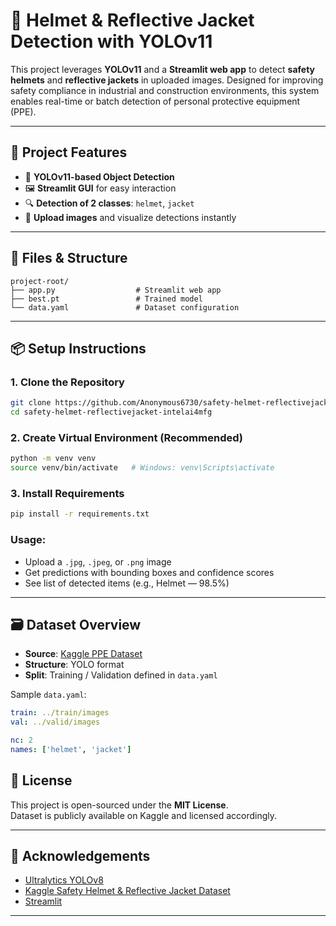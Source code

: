 
# 🦺 Helmet & Reflective Jacket Detection with YOLOv11

This project leverages **YOLOv11** and a **Streamlit web app** to detect **safety helmets** and **reflective jackets** in uploaded images. Designed for improving safety compliance in industrial and construction environments, this system enables real-time or batch detection of personal protective equipment (PPE).

---

## 🚧 Project Features

- 🧠 **YOLOv11-based Object Detection**
- 🖼 **Streamlit GUI** for easy interaction
- 🔍 **Detection of 2 classes**: `helmet`, `jacket`
- 📸 **Upload images** and visualize detections instantly

---

## 📁 Files & Structure

```
project-root/
├── app.py                  # Streamlit web app
├── best.pt                 # Trained model
└── data.yaml               # Dataset configuration

```

---

## 📦 Setup Instructions

### 1. Clone the Repository

```bash
git clone https://github.com/Anonymous6730/safety-helmet-reflectivejacket-intelai4mfg
cd safety-helmet-reflectivejacket-intelai4mfg
```

### 2. Create Virtual Environment (Recommended)

```bash
python -m venv venv
source venv/bin/activate   # Windows: venv\Scripts\activate
```

### 3. Install Requirements

```bash
pip install -r requirements.txt
```
### Usage:

- Upload a `.jpg`, `.jpeg`, or `.png` image
- Get predictions with bounding boxes and confidence scores
- See list of detected items (e.g., Helmet — 98.5%)

---

## 🗃 Dataset Overview

- **Source**: [Kaggle PPE Dataset](https://www.kaggle.com/datasets/niravnaik/safety-helmet-and-reflective-jacket)
- **Structure**: YOLO format
- **Split**: Training / Validation defined in `data.yaml`

Sample `data.yaml`:

```yaml
train: ../train/images
val: ../valid/images

nc: 2
names: ['helmet', 'jacket']
```

## 🧾 License

This project is open-sourced under the **MIT License**.  
Dataset is publicly available on Kaggle and licensed accordingly.

---

## 🙌 Acknowledgements

- [Ultralytics YOLOv8](https://github.com/ultralytics/ultralytics)
- [Kaggle Safety Helmet & Reflective Jacket Dataset](https://www.kaggle.com/datasets/niravnaik/safety-helmet-and-reflective-jacket)
- [Streamlit](https://streamlit.io/)

---
